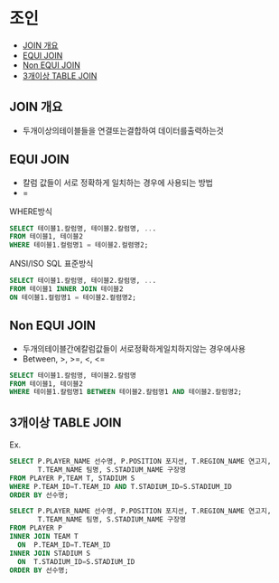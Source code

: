 # 조인
- [JOIN 개요](#join-개요)
- [EQUI JOIN](#equi-join)
- [Non EQUI JOIN](#non-equi-join)
- [3개이상 TABLE JOIN](#3개이상-table-join)
## JOIN 개요
- 두개이상의테이블들을 연결또는결합하여 데이터를출력하는것

## EQUI JOIN
- 칼럼 값들이 서로 정확하게 일치하는 경우에 사용되는 방법
- =

WHERE방식
```sql
SELECT 테이블1.칼럼명, 테이블2.칼럼명, ...
FROM 테이블1, 테이블2
WHERE 테이블1.컬럼명1 = 테이블2.컬렴명2;
```

ANSI/ISO SQL 표준방식
```sql
SELECT 테이블1.칼럼명, 테이블2.칼럼명, ...
FROM 테이블1 INNER JOIN 테이블2
ON 테이블1.컬럼명1 = 테이블2.컬렴명2;
```

## Non EQUI JOIN
- 두개의테이블간에칼럼값들이 서로정확하게일치하지않는 경우에사용
- Between, >, >=, <, <=
```sql
SELECT 테이블1.칼럼명, 테이블2.칼럼명
FROM 테이블1, 테이블2
WHERE 테이블1.칼럼명1 BETWEEN 테이블2.칼럼명1 AND 테이블2.칼럼명2;
```

## 3개이상 TABLE JOIN
Ex.
```sql
SELECT P.PLAYER_NAME 선수명, P.POSITION 포지션, T.REGION_NAME 연고지,
       T.TEAM_NAME 팀명, S.STADIUM_NAME 구장명
FROM PLAYER P,TEAM T, STADIUM S
WHERE P.TEAM_ID=T.TEAM_ID AND T.STADIUM_ID=S.STADIUM_ID
ORDER BY 선수명;
```
```sql
SELECT P.PLAYER_NAME 선수명, P.POSITION 포지션, T.REGION_NAME 연고지,
       T.TEAM_NAME 팀명, S.STADIUM_NAME 구장명
FROM PLAYER P 
INNER JOIN TEAM T
  ON  P.TEAM_ID=T.TEAM_ID
INNER JOIN STADIUM S
  ON  T.STADIUM_ID=S.STADIUM_ID
ORDER BY 선수명;
```
